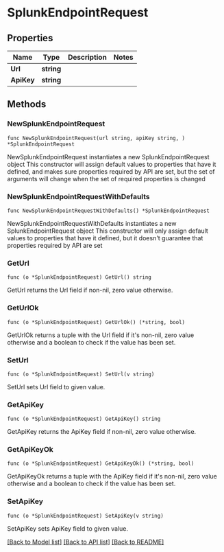 # SplunkEndpointRequest

## Properties

Name | Type | Description | Notes
------------ | ------------- | ------------- | -------------
**Url** | **string** |  | 
**ApiKey** | **string** |  | 

## Methods

### NewSplunkEndpointRequest

`func NewSplunkEndpointRequest(url string, apiKey string, ) *SplunkEndpointRequest`

NewSplunkEndpointRequest instantiates a new SplunkEndpointRequest object
This constructor will assign default values to properties that have it defined,
and makes sure properties required by API are set, but the set of arguments
will change when the set of required properties is changed

### NewSplunkEndpointRequestWithDefaults

`func NewSplunkEndpointRequestWithDefaults() *SplunkEndpointRequest`

NewSplunkEndpointRequestWithDefaults instantiates a new SplunkEndpointRequest object
This constructor will only assign default values to properties that have it defined,
but it doesn't guarantee that properties required by API are set

### GetUrl

`func (o *SplunkEndpointRequest) GetUrl() string`

GetUrl returns the Url field if non-nil, zero value otherwise.

### GetUrlOk

`func (o *SplunkEndpointRequest) GetUrlOk() (*string, bool)`

GetUrlOk returns a tuple with the Url field if it's non-nil, zero value otherwise
and a boolean to check if the value has been set.

### SetUrl

`func (o *SplunkEndpointRequest) SetUrl(v string)`

SetUrl sets Url field to given value.


### GetApiKey

`func (o *SplunkEndpointRequest) GetApiKey() string`

GetApiKey returns the ApiKey field if non-nil, zero value otherwise.

### GetApiKeyOk

`func (o *SplunkEndpointRequest) GetApiKeyOk() (*string, bool)`

GetApiKeyOk returns a tuple with the ApiKey field if it's non-nil, zero value otherwise
and a boolean to check if the value has been set.

### SetApiKey

`func (o *SplunkEndpointRequest) SetApiKey(v string)`

SetApiKey sets ApiKey field to given value.



[[Back to Model list]](../README.md#documentation-for-models) [[Back to API list]](../README.md#documentation-for-api-endpoints) [[Back to README]](../README.md)


